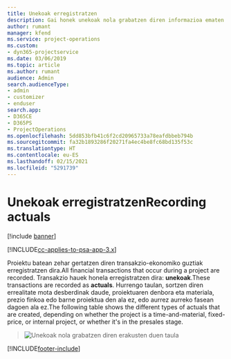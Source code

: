 ```yaml
---
title: Unekoak erregistratzen
description: Gai honek unekoak nola grabatzen diren informazioa ematen du.
author: rumant
manager: kfend
ms.service: project-operations
ms.custom:
- dyn365-projectservice
ms.date: 03/06/2019
ms.topic: article
ms.author: rumant
audience: Admin
search.audienceType:
- admin
- customizer
- enduser
search.app:
- D365CE
- D365PS
- ProjectOperations
ms.openlocfilehash: 5dd853bfb41c6f2cd20965733a78eafdbbeb794b
ms.sourcegitcommit: fa32b1893286f20271fa4ec4be8fc68bd135f53c
ms.translationtype: HT
ms.contentlocale: eu-ES
ms.lasthandoff: 02/15/2021
ms.locfileid: "5291739"
---
```

# <a name="recording-actuals"></a><span data-ttu-id="df455-103">Unekoak erregistratzen</span><span class="sxs-lookup"><span data-stu-id="df455-103">Recording actuals</span></span> 

[!include [banner](../includes/psa-now-project-operations.md)]

[!INCLUDE[cc-applies-to-psa-app-3.x](../includes/cc-applies-to-psa-app-3x.md)]

<span data-ttu-id="df455-104">Proiektu batean zehar gertatzen diren transakzio-ekonomiko guztiak erregistratzen dira.</span><span class="sxs-lookup"><span data-stu-id="df455-104">All financial transactions that occur during a project are recorded.</span></span> <span data-ttu-id="df455-105">Transakzio hauek honela erregistratzen dira: **unekoak**.</span><span class="sxs-lookup"><span data-stu-id="df455-105">These transactions are recorded as **actuals**.</span></span> <span data-ttu-id="df455-106">Hurrengo taulan, sortzen diren errealitate mota desberdinak daude, proiektuaren denbora eta materiala, prezio finkoa edo barne proiektua den ala ez, edo aurrez aurreko fasean dagoen ala ez.</span><span class="sxs-lookup"><span data-stu-id="df455-106">The following table shows the different types of actuals that are created, depending on whether the project is a time-and-material, fixed-price, or internal project, or whether it's in the presales stage.</span></span>

> ![Unekoak nola grabatzen diren erakusten duen taula](media/advanced-table2.png)


[!INCLUDE[footer-include](../includes/footer-banner.md)]